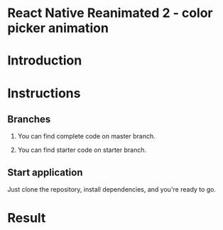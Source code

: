 # React Native Reanimated 2 - color picker animation

# Introduction


# Instructions

## Branches

1. You can find complete code on master branch.

2. You can find starter code on starter branch.

## Start application

Just clone the repository, install dependencies, and you're ready to go.

# Result